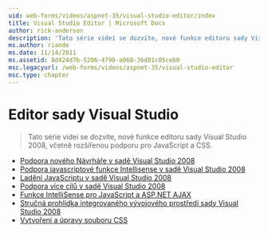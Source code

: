 ```yaml
---
uid: web-forms/videos/aspnet-35/visual-studio-editor/index
title: Visual Studio Editor | Microsoft Docs
author: rick-anderson
description: 'Tato série videí se dozvíte, nové funkce editoru sady Visual Studio 2008, včetně rozšířenou podporu pro JavaScript a CSS.'
ms.author: riande
ms.date: 11/14/2011
ms.assetid: 8d424d7b-5206-4790-a068-36d01c05ceb0
msc.legacyurl: /web-forms/videos/aspnet-35/visual-studio-editor
msc.type: chapter
---
```

<a name="visual-studio-editor"></a>Editor sady Visual Studio
====================
> Tato série videí se dozvíte, nové funkce editoru sady Visual Studio 2008, včetně rozšířenou podporu pro JavaScript a CSS.


- [Podpora nového Návrháře v sadě Visual Studio 2008](new-designer-support-in-visual-studio-2008.md)
- [Podpora javascriptové funkce Intellisense v sadě Visual Studio 2008](javascript-intellisense-support-in-visual-studio-2008.md)
- [Ladění JavaScriptu v sadě Visual Studio 2008](javascript-debugging-in-visual-studio-2008.md)
- [Podpora více cílů v sadě Visual Studio 2008](multi-targeting-support-in-visual-studio-2008.md)
- [Funkce IntelliSense pro JavaScript a ASP.NET AJAX](intellisense-for-jscript-and-aspnet-ajax.md)
- [Stručná prohlídka integrovaného vývojového prostředí sady Visual Studio 2008](quick-tour-of-the-visual-studio-2008-integrated-development-environment.md)
- [Vytvoření a úpravy souboru CSS](creating-and-modifying-a-css-file.md)
